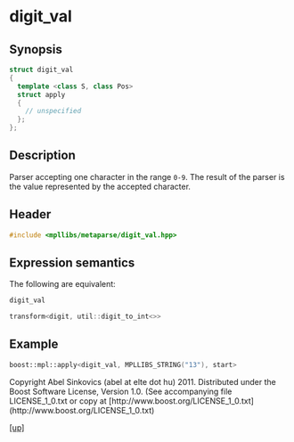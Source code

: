 # digit_val

## Synopsis

```cpp
struct digit_val
{
  template <class S, class Pos>
  struct apply
  {
    // unspecified
  };
};
```

## Description

Parser accepting one character in the range `0-9`. The result of the parser is
the value represented by the accepted character.

## Header

```cpp
#include <mpllibs/metaparse/digit_val.hpp>
```

## Expression semantics

The following are equivalent:

```cpp
digit_val

transform<digit, util::digit_to_int<>>
```

## Example

```cpp
boost::mpl::apply<digit_val, MPLLIBS_STRING("13"), start>
```

<p class="copyright">
Copyright Abel Sinkovics (abel at elte dot hu) 2011.
Distributed under the Boost Software License, Version 1.0.
(See accompanying file LICENSE_1_0.txt or copy at
[http://www.boost.org/LICENSE_1_0.txt](http://www.boost.org/LICENSE_1_0.txt)
</p>

[[up]](reference.html)


